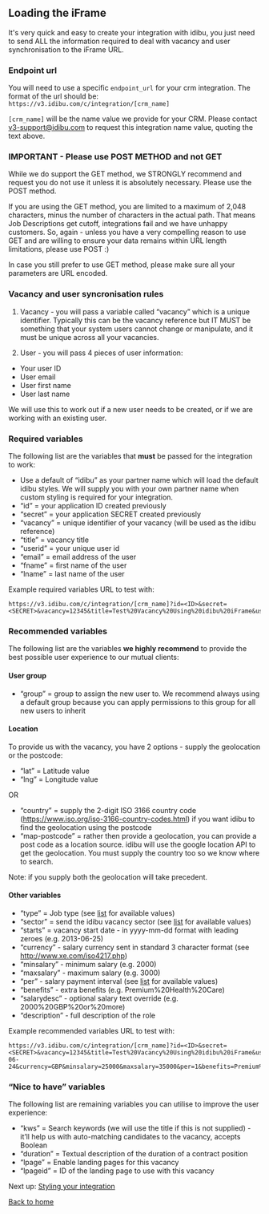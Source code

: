 ## Loading the iFrame

It's very quick and easy to create your integration with idibu, you just need to send ALL the information required to deal with vacancy and user synchronisation to the iFrame URL.

### Endpoint url

You will need to use a specific `endpoint_url` for your crm integration. The format of the url should be: `https://v3.idibu.com/c/integration/[crm_name]`

`[crm_name]` will be the name value we provide for your CRM. Please contact <v3-support@idibu.com> to request this integration name value, quoting the text above.

### IMPORTANT - Please use POST METHOD and not GET

While we do support the GET method, we STRONGLY recommend and request you do not use it unless it is absolutely necessary. Please use the POST method.

If you are using the GET method, you are limited to a maximum of 2,048 characters, minus the number of characters in the actual path. That means Job Descriptions get cutoff, integrations fail and we have unhappy customers. So, again - unless you have a very compelling reason to use GET and are willing to ensure your data remains within URL length limitations, please use POST :)

In case you still prefer to use GET method, please make sure all your parameters are URL encoded.

### Vacancy and user syncronisation rules

1. Vacancy - you will pass a variable called “vacancy” which is a unique identifier. Typically this can be the vacancy reference but IT MUST be something that your system users cannot change or manipulate, and it must be unique across all your vacancies.

2. User - you will pass 4 pieces of user information:
- Your user ID
- User email
- User first name
- User last name

We will use this to work out if a new user needs to be created, or if we are working with an existing user.

### Required variables

The following list are the variables that **must** be passed for the integration to work:

- Use a default of “idibu” as your partner name which will load the default idibu styles. We will supply you with your own partner name when custom styling is required for your integration. 
- “id” = your application ID created previously
- “secret” = your application SECRET created previously
- “vacancy” = unique identifier of your vacancy (will be used as the idibu reference)
- “title” = vacancy title
- “userid” = your unique user id
- “email” = email address of the user
- “fname” = first name of the user
- “lname” = last name of the user

Example required variables URL to test with:
```
https://v3.idibu.com/c/integration/[crm_name]?id=<ID>&secret=<SECRET>&vacancy=12345&title=Test%20Vacancy%20Using%20idibu%20iFrame&userid=1234&email=test@test.com&fname=John&lname=Doe
```

### Recommended variables

The following list are the variables **we highly recommend** to provide the best possible user experience to our mutual clients:

#### User group

- “group” = group to assign the new user to. We recommend always using a default group because you can apply permissions to this group for all new users to inherit

#### Location

To provide us with the vacancy, you have 2 options - supply the geolocation or the postcode:

-  “lat” = Latitude value
-  “lng” = Longitude value

OR

-  “country” = supply the 2-digit ISO 3166 country code (https://www.iso.org/iso-3166-country-codes.html) if you want idibu to find the geolocation using the postcode
-  “map-postcode” = rather then provide a geolocation, you can provide a post code as a location source. idibu will use the google location API to get the geolocation. You must supply the country too so we know where to search.

Note: if you supply both the geolocation will take precedent.

#### Other variables

- “type” = Job type (see [list](https://github.com/oneworldmarket/idibu-v3-api/blob/master/stuff/iFrame%20integration/Variable%20data%20references.md) for available values)
- “sector” = send the idibu vacancy sector (see [list](https://github.com/oneworldmarket/idibu-v3-api/blob/master/stuff/iFrame%20integration/Variable%20data%20references.md) for available values)
- “starts” = vacancy start date - in yyyy-mm-dd format with leading zeroes (e.g. 2013-06-25)
- “currency” - salary currency sent in standard 3 character format  (see http://www.xe.com/iso4217.php)
- “minsalary” - minimum salary (e.g. 2000)
- “maxsalary” - maximum salary (e.g. 3000)
- “per” - salary payment interval  (see [list](https://github.com/oneworldmarket/idibu-v3-api/blob/master/stuff/iFrame%20integration/Variable%20data%20references.md) for available values)
- “benefits” - extra benefits (e.g. Premium%20Health%20Care)
- “salarydesc” - optional salary text override (e.g. 2000%20GBP%20or%20more)
- “description” - full description of the role

Example recommended variables URL to test with:

```
https://v3.idibu.com/c/integration/[crm_name]?id=<ID>&secret=<SECRET>&vacancy=12345&title=Test%20Vacancy%20Using%20idibu%20iFrame&userid=1234&email=test@test.com&fname=John&lname=Doe&lat=51.0&lng=-0.1&type=1&sector=18&starts=2017-06-24&currency=GBP&minsalary=25000&maxsalary=35000&per=1&benefits=Premium%20Health%20Care&salarydesc=30000%20GBP%20or%20more&description=Lorem%20ipsum%20dolor%20sit%20amet%2C%20consectetur%20adipiscing%20elit.%20Aenean%20malesuada%20risus%20orci%2C%20vitae%20congue%20elit%20pulvinar%20a.%20Curabitur%20metus%20eros%2C%20accumsan%20a%20mi%20vitae%2C%20consequat%20finibus%20metus.%20Nam%20venenatis%20at%20orci%20quis%20convallis.%20%0D%0A%0D%0APellentesque%20nec%20quam%20laoreet%2C%20pretium%20ex%20sed%2C%20lacinia%20mi.%20Vestibulum%20tristique%2C%20magna%20eget%20dictum%20egestas%2C%20felis%20erat%20malesuada%20lorem%2C%20vitae%20sollicitudin%20lacus%20quam%20sed%20risus.%20Proin%20feugiat%20bibendum%20ligula%20non%20venenatis.%20Phasellus%20tincidunt%20metus%20at%20tellus%20rhoncus%2C%20ac%20hendrerit%20est%20blandit.
```

### “Nice to have” variables

The following list are remaining variables you can utilise to improve the user experience:

- “kws” = Search keywords (we will use the title if this is not supplied) - it’ll help us with auto-matching candidates to the vacancy, accepts Boolean
- “duration” = Textual description of the duration of a contract position
- “lpage” = Enable landing pages for this vacancy
- “lpageid” = ID of the landing page to use with this vacancy



Next up: [Styling your integration](https://github.com/oneworldmarket/idibu-v3-api/blob/master/stuff/iFrame%20integration/Styling%20your%20integration.md)

[Back to home](https://github.com/oneworldmarket/idibu-v3-api/blob/master/stuff/iFrame%20integration/README.md)
